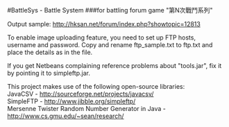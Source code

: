 ﻿#BattleSys - Battle System 
###for battling forum game "第N次戰鬥系列"

Output sample: http://hksan.net/forum/index.php?showtopic=12813

To enable image uploading feature, you need to set up FTP hosts, username and password. Copy and rename ftp_sample.txt to ftp.txt and place the details as in the file.

If you get Netbeans complaining reference problems about "tools.jar", fix it by pointing it to simpleftp.jar.

This project makes use of the following open-source libraries:    
JavaCSV - http://sourceforge.net/projects/javacsv/    
SimpleFTP - http://www.jibble.org/simpleftp/    
Mersenne Twister Random Number Generator in Java - http://www.cs.gmu.edu/~sean/research/

